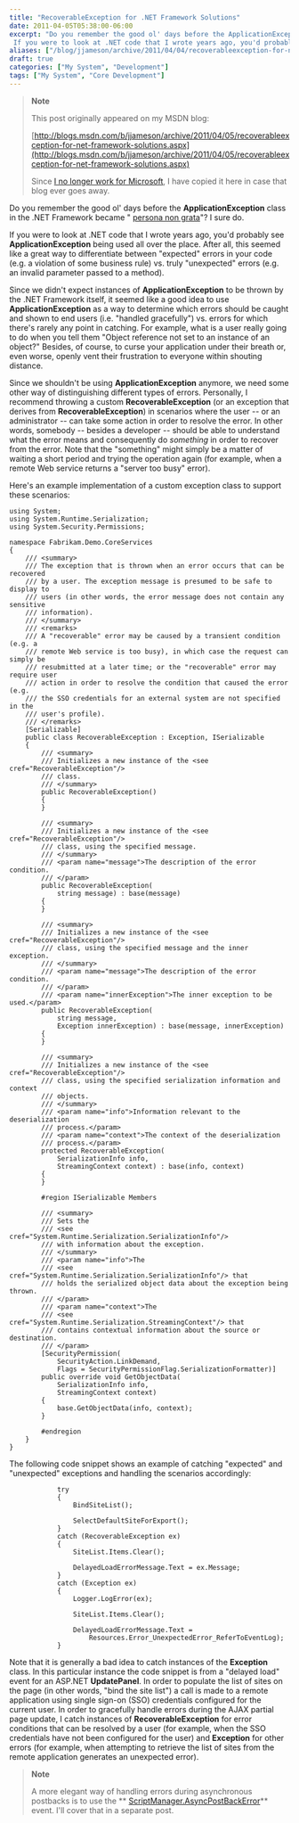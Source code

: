 ```yaml
---
title: "RecoverableException for .NET Framework Solutions"
date: 2011-04-05T05:38:00-06:00
excerpt: "Do you remember the good ol' days before the ApplicationException class in the .NET Framework became \" persona non grata \"? I sure do. 
 If you were to look at .NET code that I wrote years ago, you'd probably see ApplicationException being used all over..."
aliases: ["/blog/jjameson/archive/2011/04/04/recoverableexception-for-net-framework-solutions.aspx", "/blog/jjameson/archive/2011/04/05/recoverableexception-for-net-framework-solutions.aspx"]
draft: true
categories: ["My System", "Development"]
tags: ["My System", "Core Development"]
---
```


> **Note**
>
> This post originally appeared on my MSDN blog:
>
> [http://blogs.msdn.com/b/jjameson/archive/2011/04/05/recoverableexception-for-net-framework-solutions.aspx](http://blogs.msdn.com/b/jjameson/archive/2011/04/05/recoverableexception-for-net-framework-solutions.aspx)
>
> Since
> [I no longer work for Microsoft](/blog/jjameson/2011/09/02/last-day-with-microsoft),
> I have copied it here in case that blog ever goes away.

Do you remember the good ol' days before the **ApplicationException** class in
the .NET Framework became "
[persona non grata](http://en.wikipedia.org/wiki/Persona_non_grata)"? I sure do.

If you were to look at .NET code that I wrote years ago, you'd probably see
**ApplicationException** being used all over the place. After all, this seemed
like a great way to differentiate between "expected" errors in your code (e.g. a
violation of some business rule) vs. truly "unexpected" errors (e.g. an invalid
parameter passed to a method).

Since we didn't expect instances of **ApplicationException** to be thrown by the
.NET Framework itself, it seemed like a good idea to use
**ApplicationException** as a way to determine which errors should be caught and
shown to end users (i.e. "handled gracefully") vs. errors for which there's
rarely any point in catching. For example, what is a user really going to do
when you tell them "Object reference not set to an instance of an object?"
Besides, of course, to curse your application under their breath or, even worse,
openly vent their frustration to everyone within shouting distance.

Since we shouldn't be using **ApplicationException** anymore, we need some other
way of distinguishing different types of errors. Personally, I recommend
throwing a custom **RecoverableException** (or an exception that derives from
**RecoverableException**) in scenarios where the user -- or an administrator --
can take some action in order to resolve the error. In other words, somebody --
besides a developer -- should be able to understand what the error means and
consequently do *something* in order to recover from the error. Note that the
"something" might simply be a matter of waiting a short period and trying the
operation again (for example, when a remote Web service returns a "server too
busy" error).

Here's an example implementation of a custom exception class to support these
scenarios:

```
using System;
using System.Runtime.Serialization;
using System.Security.Permissions;

namespace Fabrikam.Demo.CoreServices
{
    /// <summary>
    /// The exception that is thrown when an error occurs that can be recovered
    /// by a user. The exception message is presumed to be safe to display to
    /// users (in other words, the error message does not contain any sensitive
    /// information).
    /// </summary>
    /// <remarks>
    /// A "recoverable" error may be caused by a transient condition (e.g. a
    /// remote Web service is too busy), in which case the request can simply be
    /// resubmitted at a later time; or the "recoverable" error may require user
    /// action in order to resolve the condition that caused the error (e.g.
    /// the SSO credentials for an external system are not specified in the
    /// user's profile).
    /// </remarks>
    [Serializable]
    public class RecoverableException : Exception, ISerializable
    {
        /// <summary>
        /// Initializes a new instance of the <see cref="RecoverableException"/>
        /// class.
        /// </summary>
        public RecoverableException()
        {
        }

        /// <summary>
        /// Initializes a new instance of the <see cref="RecoverableException"/>
        /// class, using the specified message.
        /// </summary>
        /// <param name="message">The description of the error condition.
        /// </param>
        public RecoverableException(
            string message) : base(message)
        {
        }

        /// <summary>
        /// Initializes a new instance of the <see cref="RecoverableException"/>
        /// class, using the specified message and the inner exception.
        /// </summary>
        /// <param name="message">The description of the error condition.
        /// </param>
        /// <param name="innerException">The inner exception to be used.</param>
        public RecoverableException(
            string message,
            Exception innerException) : base(message, innerException)
        {
        }

        /// <summary>
        /// Initializes a new instance of the <see cref="RecoverableException"/>
        /// class, using the specified serialization information and context
        /// objects.
        /// </summary>
        /// <param name="info">Information relevant to the deserialization
        /// process.</param>
        /// <param name="context">The context of the deserialization
        /// process.</param>
        protected RecoverableException(
            SerializationInfo info,
            StreamingContext context) : base(info, context)
        {
        }

        #region ISerializable Members

        /// <summary>
        /// Sets the
        /// <see cref="System.Runtime.Serialization.SerializationInfo"/>
        /// with information about the exception.
        /// </summary>
        /// <param name="info">The
        /// <see cref="System.Runtime.Serialization.SerializationInfo"/> that
        /// holds the serialized object data about the exception being thrown.
        /// </param>
        /// <param name="context">The
        /// <see cref="System.Runtime.Serialization.StreamingContext"/> that
        /// contains contextual information about the source or destination.
        /// </param>
        [SecurityPermission(
            SecurityAction.LinkDemand,
            Flags = SecurityPermissionFlag.SerializationFormatter)]
        public override void GetObjectData(
            SerializationInfo info,
            StreamingContext context)
        {
            base.GetObjectData(info, context);
        }

        #endregion
    }
}
```

The following code snippet shows an example of catching "expected" and
"unexpected" exceptions and handling the scenarios accordingly:

```
            try
            {
                BindSiteList();

                SelectDefaultSiteForExport();
            }
            catch (RecoverableException ex)
            {
                SiteList.Items.Clear();

                DelayedLoadErrorMessage.Text = ex.Message;
            }
            catch (Exception ex)
            {
                Logger.LogError(ex);

                SiteList.Items.Clear();

                DelayedLoadErrorMessage.Text =
                    Resources.Error_UnexpectedError_ReferToEventLog);
            }
```

Note that it is generally a bad idea to catch instances of the **Exception**
class. In this particular instance the code snippet is from a "delayed load"
event for an ASP.NET **UpdatePanel**. In order to populate the list of sites on
the page (in other words, "bind the site list") a call is made to a remote
application using single sign-on (SSO) credentials configured for the current
user. In order to gracefully handle errors during the AJAX partial page update,
I catch instances of **RecoverableException** for error conditions that can be
resolved by a user (for example, when the SSO credentials have not been
configured for the user) and **Exception** for other errors (for example, when
attempting to retrieve the list of sites from the remote application generates
an unexpected error).

> **Note**
>
> A more elegant way of handling errors during asynchronous postbacks is to use
> the **
> [ScriptManager.AsyncPostBackError](http://msdn.microsoft.com/en-us/library/system.web.ui.scriptmanager.asyncpostbackerror.aspx)**
> event. I'll cover that in a separate post.

